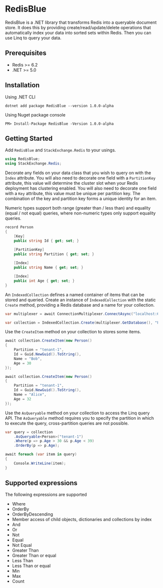 # RedisBlue

RedisBlue is a .NET library that transforms Redis into a queryable document store. 
It does this by providing create/read/update/delete operations that automatically index your data into sorted sets within Redis.  Then you can use Linq to query your data.

## Prerequisites 

- Redis >= 6.2
- .NET >= 5.0

## Installation

Using .NET CLI
```
dotnet add package RedisBlue --version 1.0.0-alpha
```

Using Nuget package console
```
PM> Install-Package RedisBlue -Version 1.0.0-alpha
```

## Getting Started

Add `RedisBlue` and `StackExchange.Redis` to your usings.

```c#
using RedisBlue;
using StackExchange.Redis;
```

Decorate any fields on your data class that you wish to query on with the `Index` attribute.
You will also need to decorate one field with a `PartitionKey` attribute, this value will determine the cluster slot when your Redis deployment has clustering enabled.
You will also need to decorate one field with a `Key` attribute, this value must be unique per partition key. The combination of the key and partition key forms a unique identity for an item.

Numeric types support both range (greater than / less than) and equality (equal / not equal) queries, where non-numeric types only support equality queries.

```c#
record Person
{
    [Key]
    public string Id { get; set; }

    [PartitionKey]
    public string Partition { get; set; }
        
    [Index]
    public string Name { get; set; }

    [Index]
    public int Age { get; set; }
}
```

An `IndexedCollection` defines a named container of items that can be stored and queried.
Create an instance of `IndexedCollection` with the static `Create` method, providing a Redis database and a name for your collection.

```c#
var multiplexer = await ConnectionMultiplexer.ConnectAsync("localhost:6379,abortConnect=False");

var collection = IndexedCollection.Create(multiplexer.GetDatabase(), "People");
```

Use the `CreateItem` method on your collection to stores some items.

```c#
await collection.CreateItem(new Person()
{
    Partition = "tenant-1",
    Id = Guid.NewGuid().ToString(),
    Name = "Bob",
    Age = 30
});

await collection.CreateItem(new Person()
{
    Partition = "tenant-1",
    Id = Guid.NewGuid().ToString(),
    Name = "Alice",
    Age = 32
});
```

Use the `AsQueryable` method on your collection to access the Linq query API.  The `AsQueryable` method requires you to specify the partition in which to execute the query, cross-partition queries are not possible.

```c#
var query = collection
    .AsQueryable<Person>("tenant-1")
    .Where(p => p.Age > 30 && p.Age < 39)
    .OrderBy(p => p.Age);

await foreach (var item in query)
{
    Console.WriteLine(item);
}
```

## Supported expressions

The following expressions are supported
- Where
- OrderBy
- OrderByDescending
- Member access of child objects, dictionaries and collections by index
- And
- Or
- Not
- Equal
- Not Equal
- Greater Than
- Greater Than or equal
- Less Than
- Less Than or equal
- Min
- Max
- Count
